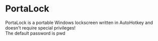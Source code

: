 # PortaLock
PortaLock is a portable Windows lockscreen written in AutoHotkey and doesn't require special privileges!<br>
The default password is pwd
